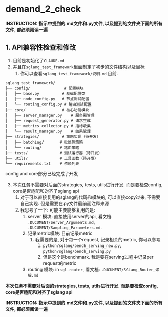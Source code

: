 # demand_2_check

**INSTRUCTION: 指示中提到的.md文件和.py文件, 以及提到的文件夹下面的所有文件, 都必须阅读一遍**

## 1. API兼容性检查和修改

1. 目前是初始化了`CLAUDE.md`
2. 并且在`sglang_test_framework`里面制定了初步的文件结构以及目标
   1. 你可以查看`sglang_test_framework/说明.md`
目前.
```
sglang_test_framework/
├── config/               # 配置模块
│   ├── base.py          # 基础配置类
│   ├── node_config.py   # 节点测试配置
│   └── routing_config.py # 路由测试配置
├── core/                # 核心功能模块
│   ├── server_manager.py    # 服务器管理
│   ├── request_generator.py # 请求生成
│   ├── metrics_collector.py # 指标收集
│   └── result_manager.py    # 结果管理
├── strategies/          # 策略实现（待开发）
│   ├── batching/       # 批处理策略
│   └── routing/        # 路由策略
├── tests/              # 测试运行器（待开发）
├── utils/              # 工具函数（待开发）
└── requirements.txt    # 依赖列表
```
config and core部分已经完成了开发

3. 本次任务不需要对后面的strategies, tests, utils进行开发. 而是要检查config, core是否适配和对齐了sglang api
   1. 对于可以直接复用的sglang的代码和模块的, 可以直接copy过来, 不需要自己实现. 但是需要在.py文件最前面注释来源
   2. 我思考了一下: 可能主要能够复用的是:
      1. server 模块: 直接使用server的api, 看文档: `.DUCUMENT/Server_Arguments.md`, `.DUCUMENT/Sampling_Parameters.md`.
      2. 记录metric模块: 目前记录metric
         1. 我需要的是, 对于每一个request, 记录相关的metric, 你可以参考
            1. `python/sglang/bench_serving_new.py`, `python/sglang/bench_serving.py`
            2. 但是这个是benchmark. 我是要在serving过程中记录per request的metric
      3. routing 模块: in `sgl-router`, 看文档: `.DUCUMENT/SGLang_Router_详解.md`

**本次任务不需要对后面的strategies, tests, utils进行开发. 而是要检查config, core是否适配和对齐了sglang api**

**INSTRUCTION: 指示中提到的.md文件和.py文件, 以及提到的文件夹下面的所有文件, 都必须阅读一遍**